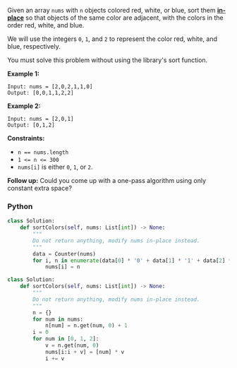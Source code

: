 Given an array  `nums`  with  `n`  objects colored red, white, or blue, sort them  **[in-place](https://en.wikipedia.org/wiki/In-place_algorithm)** so that objects of the same color are adjacent, with the colors in the order red, white, and blue.

We will use the integers  `0`,  `1`, and  `2`  to represent the color red, white, and blue, respectively.

You must solve this problem without using the library's sort function.

**Example 1:**
```
Input: nums = [2,0,2,1,1,0]
Output: [0,0,1,1,2,2]
```

**Example 2:**
```
Input: nums = [2,0,1]
Output: [0,1,2]
```

**Constraints:**

-   `n == nums.length`
-   `1 <= n <= 300`
-   `nums[i]`  is either  `0`,  `1`, or  `2`.

**Follow up:** Could you come up with a one-pass algorithm using only constant extra space?


### Python
```python
class Solution:
    def sortColors(self, nums: List[int]) -> None:
        """
        Do not return anything, modify nums in-place instead.
        """
        data = Counter(nums)
        for i, n in enumerate(data[0] * '0' + data[1] * '1' + data[2] * '2'):
            nums[i] = n
```

```py
class Solution:
    def sortColors(self, nums: List[int]) -> None:
        """
        Do not return anything, modify nums in-place instead.
        """
        n = {}
        for num in nums:
            n[num] = n.get(num, 0) + 1
        i = 0
        for num in [0, 1, 2]:
            v = n.get(num, 0)
            nums[i:i + v] = [num] * v
            i += v
```